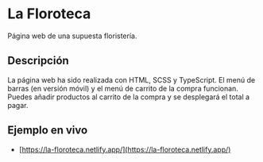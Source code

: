 # La Floroteca
Página web de una supuesta floristería.

## Descripción
La página web ha sido realizada con HTML, SCSS y TypeScript.
El menú de barras (en versión móvil) y el menú de carrito de la compra funcionan.
Puedes añadir productos al carrito de la compra y se desplegará el total a pagar.

## Ejemplo en vivo
* [https://la-floroteca.netlify.app/](https://la-floroteca.netlify.app/)

